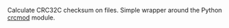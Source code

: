 Calculate CRC32C checksum on files. Simple wrapper around the Python [crcmod](https://pypi.python.org/pypi/crcmod) module.
